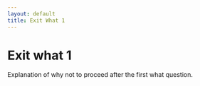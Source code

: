 ```yaml
---
layout: default
title: Exit What 1
---
```


# Exit what 1

Explanation of why not to proceed after the first what question.
